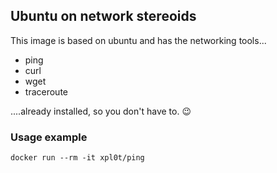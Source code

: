 ## Ubuntu on network stereoids

This image is based on ubuntu and has the networking tools...

* ping
* curl
* wget
* traceroute

....already installed, so you don't have to. 😉

### Usage example

`docker run --rm -it xpl0t/ping`
